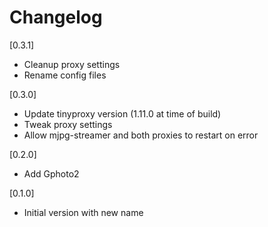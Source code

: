 # Changelog

[0.3.1]

- Cleanup proxy settings
- Rename config files

[0.3.0]

- Update tinyproxy version (1.11.0 at time of build)
- Tweak proxy settings
- Allow mjpg-streamer and both proxies to restart on error

[0.2.0]

- Add Gphoto2

[0.1.0]

- Initial version with new name
